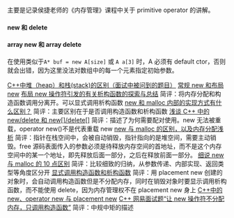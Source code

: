 #

主要是记录侯捷老师的《内存管理》课程中关于 primitive operator 的讲解。

#### new 和 delete

#### array new 和 array delete

在使用类似于`A* buf = new A[size]` 或 `A a[3]` 时，A 必须有 default ctor，否则就会出错，因为这里没法对数组中的每一个元素指定初始参数。

[C++中堆（heap）和栈(stack)的区别（面试中被问到的题目）](https://blog.csdn.net/qq_34175893/article/details/83502412)
[常规 new 和布局 new](https://blog.csdn.net/qq_28306361/article/details/52747936)
[布局 new 操作符引发的有关析构函数的探索与总结](https://www.cnblogs.com/sunrunner/p/3716134.html)
简评：将内存分配和构造函数调用分离开。可以显式调用析构函数
[new 和 malloc 内部的实现方式有什么区别？](https://www.runoob.com/note/26635)
简评：主要区别在于是否调用构造函数和析构函数
[浅谈 C++ 中的 new/delete 和 new[]/delete[]](https://blog.csdn.net/hazir/article/details/21413833)
简评：描述了为何需要配对使用。new 无法被重载，operator new()不是代表重载 new
[new 与 malloc 的区别，以及内存分配浅析](https://www.cnblogs.com/huhuuu/p/3432371.html)
简评：指针在栈空间中，会被自动销毁，指针指向的是堆空间，需要主动销毁。free 源码表面传入的参数必须是待释放内存空间的首地址，而不是这个内存空间中的某一个地址，即先释放后面一部分，之后在释放前面一部分。
[细说 new 与 malloc 的 10 点区别](http://www.linuxidc.com/Linux/2016-01/127591.htm)
简评：比较细致的归纳，从参数传递、内部实现、返回类型等角度区分开
[显式调用构造函数和析构函数](https://www.cnblogs.com/fangyukuan/archive/2010/08/28/1811119.html)
简评：用 placement new 创建的对象时，会自动调用构造函数但是不分配内存，同时在销毁对象时要显示调用析构函数，而不能使用 delete，因为内存管理权不在 placement new 身上
[C++中的 new、operator new 与 placement new](https://www.cnblogs.com/luxiaoxun/archive/2012/08/10/2631812.html)
[C++ 网易面试题“让 new 操作符不分配内存，只调用构造函数”](https://www.jianshu.com/p/b52a5df69c88)
简评：中规中矩的描述
